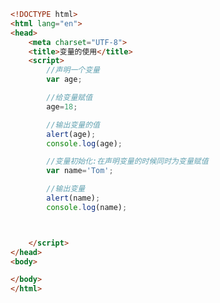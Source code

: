 
<BlogInfo id="234" title="3.变量的使用" author="白日梦想猿" pv=0 read_times=0 pre_cost_time="0分20秒" category="js学习" tag_list="['js学习']" create_time="2020.08.01 13:55:21" update_time="2020.08.01 13:59:07" />

```html
<!DOCTYPE html>
<html lang="en">
<head>
    <meta charset="UTF-8">
    <title>变量的使用</title>
    <script>
        //声明一个变量
        var age;

        //给变量赋值
        age=18;

        //输出变量的值
        alert(age);
        console.log(age);

        //变量初始化:在声明变量的时候同时为变量赋值
        var name='Tom';

        //输出变量
        alert(name);
        console.log(name);



    </script>
</head>
<body>

</body>
</html>
```
